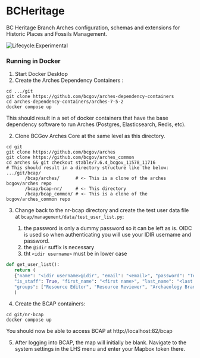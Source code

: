 # BCHeritage
BC Heritage Branch Arches configuration, schemas and extensions for Historic Places and
Fossils Management.

![Lifecycle:Experimental](https://img.shields.io/badge/Lifecycle-Experimental-339999)

### Running in Docker
1. Start Docker Desktop
1. Create the Arches Dependency Containers :
``` shell
cd .../git
git clone https://github.com/bcgov/arches-dependency-containers
cd arches-dependency-containers/arches-7-5-2
docker compose up
```
This should result in a set of docker containers that have the base dependency software to run
Arches (Postgres, Elasticsearch, Redis, etc).

2. Clone BCGov Arches Core at the same level as this directory.
``` shell
cd git
git clone https://github.com/bcgov/arches
git clone https://github.com/bcgov/arches_common
cd arches && git checkout stable/7.6.4_bcgov_11578_11716
# This should result in a directory structure like the below:
.../git/bcap/
       /bcap/arches/      # <- This is a clone of the arches bcgov/arches repo
       /bcap/bcap-nr/     # <- This directory
       /bcap/bcap_common/ # <- This is a clone of the bcgov/arches_common repo
```


3. Change back to the nr-bcap directory and create the test user data file at
`bcap/management/data/test_user_list.py`:

    1. the password is only a dummy password so it can be left as is. OIDC is used so when
authenticating you will use your IDIR username and password.
   2. the `@idir` suffix is necessary
   3. tht `<idir username>` must be in lower case
``` python
def get_user_list():
   return (
   {"name": "<idir username>@idir", "email": "<email>", "password": "Test12345!", "is_superuser": True,
   "is_staff": True, "first_name": "<first name>", "last_name": "<last name>",
   "groups": ["Resource Editor", "Resource Reviewer", "Archaeology Branch", "Resource Exporter"]},
   )
```

4. Create the BCAP containers:
```shell
cd git/nr-bcap
docker compose up
```

You should now be able to access BCAP at http://localhost:82/bcap

5. After logging into BCAP, the map will initially be blank. Navigate to the system settings in the LHS
menu and enter your Mapbox token there.